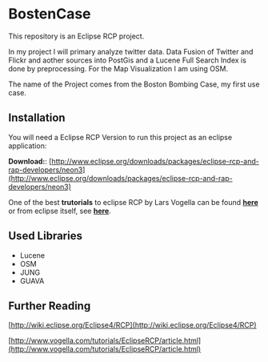 # BostenCase
This repository is an Eclipse RCP project. 

In my project I will primary analyze twitter data.
Data Fusion of Twitter and Flickr and aother sources into PostGis and a Lucene Full Search Index is done by preprocessing.
For the Map Visualization I am using OSM.

The name of the Project comes from the Boston Bombing Case, my first use case.

## Installation

You will need a Eclipse RCP Version to run this project as an eclipse application:

**Download:**: [http://www.eclipse.org/downloads/packages/eclipse-rcp-and-rap-developers/neon3](http://www.eclipse.org/downloads/packages/eclipse-rcp-and-rap-developers/neon3)

One of the best **trutorials** to eclipse RCP by Lars Vogella can be found [**here**](http://www.vogella.com/tutorials/EclipseRCP/article.html)
or from eclipse itself, see [**here**](http://wiki.eclipse.org/Eclipse4/RCP).



## Used Libraries
- Lucene
- OSM
- JUNG
- GUAVA


## Further Reading

[http://wiki.eclipse.org/Eclipse4/RCP](http://wiki.eclipse.org/Eclipse4/RCP)

[http://www.vogella.com/tutorials/EclipseRCP/article.html](http://www.vogella.com/tutorials/EclipseRCP/article.html)
